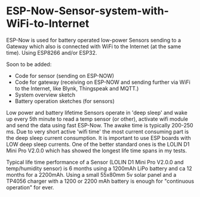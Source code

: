 # ESP-Now-Sensor-system-with-WiFi-to-Internet
ESP-Now is used for battery operated low-power Sensors sending to a Gateway which also is connected with WiFi to the Internet (at the same time).
Using ESP8266 and/or ESP32.

Soon to be added:
- Code for sensor (sending on ESP-NOW)
- Code for gateway (receiving on ESP-NOW and sending further via WiFi to the Internet, like Blynk, Thingspeak and MQTT.)
- System overview sketch
- Battery operation sketches (for sensors)

Low power and battery lifetime
Sensors operate in 'deep sleep' and wake up every 5th minute to read a temp sensor (or other), activate wifi module and send the data using fast ESP-Now. The awake time is typically 200-250 ms. Due to very short active 'wifi time' the most current consuming part is the deep sleep current consumption.
It is important to use ESP boards with LOW deep sleep currents. One of the better standard ones is the LOLIN D1 Mini Pro V2.0.0 which has showed the longest life time spans in my tests. 

Typical life time performance of a Sensor (LOLIN D1 Mini Pro V2.0.0 and temp/humidity sensor) is 6 months using a 1200mAh LiPo battery and ca 12 months for a 2200mAh.
Using a small 55x80mm 5v solar panel and a TP4056 charger with a 1200 or 2200 mAh battery is enough for "continuous operation" for ever.
